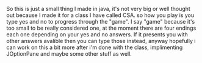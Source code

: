 
So this is just a small thing I made in java, it's not very big or well thought out because I made it for a class I have called CSA. so how you play is you type yes and no to progress through the "game". I say "game" because it's too small to be really considered one, at the moment there are four endings each one depending on your yes and no answers. If it presents you with other answers avalible then you can type those instead, anyway hopefully i can work on this a bit more after i'm done with the class, implimenting JOptionPane and maybe some other stuff as well.
